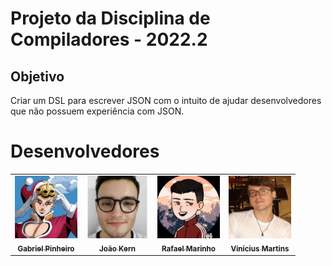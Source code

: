 # Projeto da Disciplina de Compiladores - 2022.2

## Objetivo
Criar um DSL para escrever JSON com o intuito de ajudar desenvolvedores que não possuem experiência com JSON.


# Desenvolvedores
<table>
  <tr>
    <td align="center">
      <a href="https://github.com/gabrielmpinha">
        <img src="colaboradores/gabriel-pinheiro.png" width="100px;"/><br>
        <sub>
          <b>Gabriel Pinheiro</b>
        </sub>
      </a>
    </td>
    <td align="center">
      <a href="https://github.com/JoaoKern">
        <img src="colaboradores/joao-kern.jpg" width="100px;"/><br>
        <sub>
          <b>João Kern</b>
        </sub>
      </a>
    </td>
    <td align="center">
      <a href="https://github.com/Rafarinh0">
        <img src="colaboradores/rafael-marinho.jpg" width="100px;"/><br>
        <sub>
          <b>Rafael Marinho</b>
        </sub>
      </a>
    </td>
    <td align="center">
      <a href="https://github.com/Vinizik">
        <img src="colaboradores/vinicius-martins.jpg" width="100px;"/><br>
        <sub>
          <b>Vinícius Martins</b>
        </sub>
      </a>
    </td>
  </tr>
</table>
